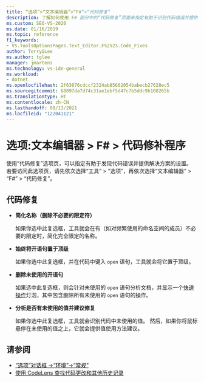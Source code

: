 ```yaml
---
title: “选项”>“文本编辑器”>“F#”>“代码修复”
description: 了解如何使用 F# 部分中的“代码修复”页面来指定有助于识别代码错误并提供解决方案的设置。
ms.custom: SEO-VS-2020
ms.date: 01/16/2019
ms.topic: reference
f1_keywords:
- VS.ToolsOptionsPages.Text_Editor.F%2523.Code_Fixes
author: TerryGLee
ms.author: tglee
manager: jmartens
ms.technology: vs-ide-general
ms.workload:
- dotnet
ms.openlocfilehash: 2f63076cdccf2324ab85602054babecb27628ec5
ms.sourcegitcommit: 68897da7d74c31ae1ebf5d47c7b5ddc9b108265b
ms.translationtype: HT
ms.contentlocale: zh-CN
ms.lasthandoff: 08/13/2021
ms.locfileid: "122041121"
---
```

# <a name="options-text-editor--f--code-fixes"></a>选项:文本编辑器 > F# > 代码修补程序

使用“代码修复”选项页，可以指定有助于发现代码错误并提供解决方案的设置。 若要访问此选项页，请先依次选择“工具” > “选项”，再依次选择“文本编辑器” > “F#” > “代码修复”。

## <a name="code-fixes"></a>代码修复

- **简化名称（删除不必要的限定符）**

  如果你选中此复选框，工具就会在有（如对频繁使用的命名空间的成员）不必要的限定时，简化完全限定的名称。

- **始终将开语句置于顶级**

  如果你选中此复选框，并在代码中键入 `open` 语句，工具就会将它置于顶级。

- **删除未使用的开语句**

  如果选中此复选框，则会针对未使用的 `open` 语句分析文档，并显示一个[快速操作](../quick-actions.md)灯泡，其中包含删除所有未使用的 `open` 语句的操作。

- **分析是否有未使用的值并建议修复**

  如果你选中此复选框，工具就会识别代码中未使用的值。 然后，如果你将鼠标悬停在未使用的值之上，它就会提供值使用方法建议。

## <a name="see-also"></a>请参阅

- [“选项”对话框 ->“环境”->“常规”](../../ide/reference/general-environment-options-dialog-box.md)
- [使用 CodeLens 查找代码更改和其他历史记录](../../ide/find-code-changes-and-other-history-with-codelens.md)
